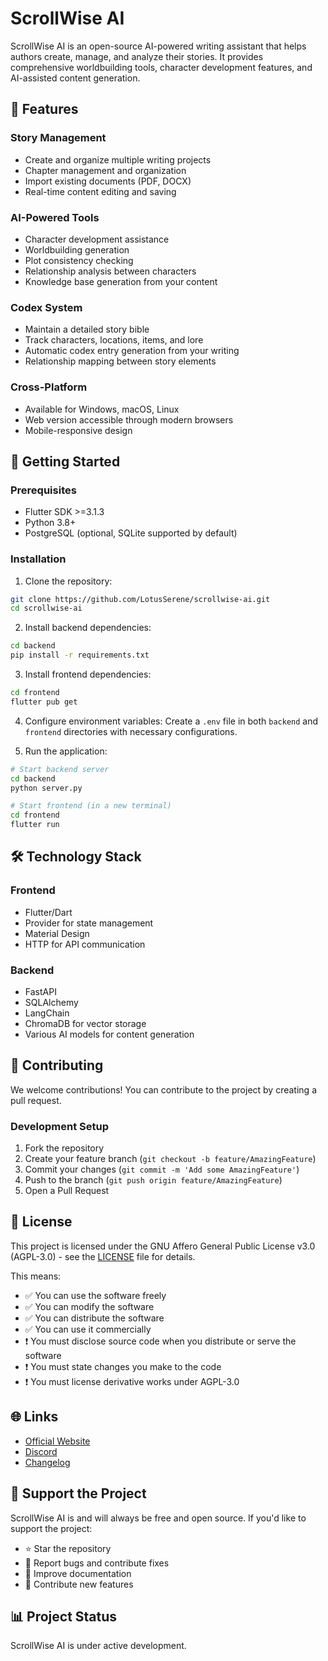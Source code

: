 # ScrollWise AI

ScrollWise AI is an open-source AI-powered writing assistant that helps authors create, manage, and analyze their stories. It provides comprehensive worldbuilding tools, character development features, and AI-assisted content generation.

## 🌟 Features

### Story Management
- Create and organize multiple writing projects
- Chapter management and organization
- Import existing documents (PDF, DOCX)
- Real-time content editing and saving

### AI-Powered Tools
- Character development assistance
- Worldbuilding generation
- Plot consistency checking
- Relationship analysis between characters
- Knowledge base generation from your content

### Codex System
- Maintain a detailed story bible
- Track characters, locations, items, and lore
- Automatic codex entry generation from your writing
- Relationship mapping between story elements

### Cross-Platform
- Available for Windows, macOS, Linux
- Web version accessible through modern browsers
- Mobile-responsive design

## 🚀 Getting Started

### Prerequisites
- Flutter SDK >=3.1.3
- Python 3.8+
- PostgreSQL (optional, SQLite supported by default)

### Installation

1. Clone the repository:
```bash
git clone https://github.com/LotusSerene/scrollwise-ai.git
cd scrollwise-ai
```

2. Install backend dependencies:
```bash
cd backend
pip install -r requirements.txt
```

3. Install frontend dependencies:
```bash
cd frontend
flutter pub get
```

4. Configure environment variables:
Create a `.env` file in both `backend` and `frontend` directories with necessary configurations.

5. Run the application:
```bash
# Start backend server
cd backend
python server.py

# Start frontend (in a new terminal)
cd frontend
flutter run
```

## 🛠️ Technology Stack

### Frontend
- Flutter/Dart
- Provider for state management
- Material Design
- HTTP for API communication

### Backend
- FastAPI
- SQLAlchemy
- LangChain
- ChromaDB for vector storage
- Various AI models for content generation

## 🤝 Contributing

We welcome contributions! You can contribute to the project by creating a pull request.

### Development Setup
1. Fork the repository
2. Create your feature branch (`git checkout -b feature/AmazingFeature`)
3. Commit your changes (`git commit -m 'Add some AmazingFeature'`)
4. Push to the branch (`git push origin feature/AmazingFeature`)
5. Open a Pull Request

## 📝 License

This project is licensed under the GNU Affero General Public License v3.0 (AGPL-3.0) - see the [LICENSE](LICENSE) file for details.

This means:
- ✅ You can use the software freely
- ✅ You can modify the software
- ✅ You can distribute the software
- ✅ You can use it commercially
- ❗ You must disclose source code when you distribute or serve the software
- ❗ You must state changes you make to the code
- ❗ You must license derivative works under AGPL-3.0

## 🌐 Links

- [Official Website](https://scrollwise.netlify.app/)
- [Discord](https://discord.gg/QHkAMkss)
- [Changelog](https://github.com/LotusSerene/scrollwise-ai/blob/master/changelog.md)

## 💝 Support the Project

ScrollWise AI is and will always be free and open source. If you'd like to support the project:

- ⭐ Star the repository
- 🐛 Report bugs and contribute fixes
- 📖 Improve documentation
- 🎨 Contribute new features

## 📊 Project Status

ScrollWise AI is under active development. 


